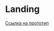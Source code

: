 # Landing

[Ссылка на прототип](https://www.figma.com/file/oSusU88uGvuwE0nU6OcxY4/VADE-%2B-(Copy)?type=design&node-id=0%3A1&mode=design&t=aWUm4GdBLHsy5YNh-1)
